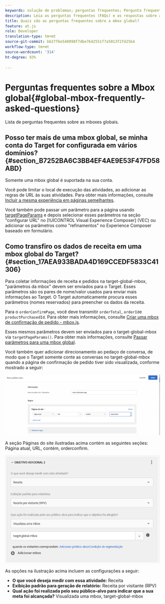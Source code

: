 ```yaml
---
keywords: solução de problemas; perguntas frequentes; Pergunta frequente; Perguntas frequentes; global; mbox global
description: Leia as perguntas frequentes (FAQs) e as respostas sobre as mboxes globais da Adobe Target.
title: Quais são as perguntas frequentes sobre a mbox global?
feature: at.js
role: Developer
translation-type: tm+mt
source-git-commit: bb27f6e540998f7dbe7642551f7a5013f2fd25b4
workflow-type: tm+mt
source-wordcount: '314'
ht-degree: 93%

---
```



# Perguntas frequentes sobre a Mbox global{#global-mbox-frequently-asked-questions}

Lista de perguntas frequentes sobre as mboxes globais.

## Posso ter mais de uma mbox global, se minha conta do Target for configurada em vários domínios? {#section_B7252BA6C3BB4EF4AE9E53F47FD58ABD}

Somente uma mbox global é suportada na sua conta.

Você pode limitar o local de execução das atividades, ao adicionar as regras de URL às suas atividades. Para obter mais informações, consulte [Incluir a mesma experiência em páginas semelhantes](/help/c-experiences/c-visual-experience-composer/temtest.md#task_2539D51A18044F82B0D9895636546781).

Você também pode passar um parâmetro para a página usando [targetPageParams](/help/c-implementing-target/c-implementing-target-for-client-side-web/targetpageparams.md) e depois selecionar esses parâmetros na seção &quot;configurar URL&quot; no [!UICONTROL Visual Experience Composer] (VEC) ou adicionar os parâmetros como &quot;refinamentos&quot; no Experience Composer baseado em formulário.

## Como transfiro os dados de receita em uma mbox global do Target? {#section_17AEA933BADA4D169CCEDF5833C41306}

Para coletar informações de receita e pedidos na target-global-mbox, &quot;parâmetros da mbox&quot; devem ser enviados para o Target. Esses parâmetros são os pares de nome/valor usados para enviar mais informações ao Target. O Target automaticamente procura esses parâmetros (nomes reservados) para preencher os dados da receita.

Para o `orderConfirmPage`, você deve transmitir `orderTotal`, `orderId`e `productPurchasedId`. Para obter mais informações, consulte [Criar uma mbox de confirmação de pedido - mbox.js](/help/c-implementing-target/c-implementing-target-for-client-side-web/t-mbox-download/orderconfirm-create.md#task_0036D5F6C062442788BB55E872816D82).

Esses mesmos parâmetros devem ser enviados para o target-global-mbox via `targetPageParams()`. Para obter mais informações, consulte [Passar parâmetros para uma mbox global](/help/c-implementing-target/c-implementing-target-for-client-side-web/t-mbox-download/c-understanding-global-mbox/pass-parameters-to-global-mbox.md#concept_33362A04146C4E3C8E7089B65F38B5E5).

Você também quer adicionar direcionamento ao pedaço de conversa, de modo que o Target somente conte as conversas no target-global-mbox quando a página de confirmação de pedido tiver sido visualizada, conforme mostrado a seguir:

![](assets/revenue1.png)

A seção Páginas do site ilustradas acima contém as seguintes seções: Página atual, URL, contém, orderconfirm.

![](assets/revenue2.png)

As opções na ilustração acima incluem as configurações a seguir:

* **O que você deseja medir com essa atividade:** Receita
* **Exibição padrão para geração de relatório:** Receita por visitante (RPV)
* **Qual ação foi realizada pelo seu público-alvo para indicar que a sua meta foi alcançada?** Visualizada uma mbox, target-global-mbox